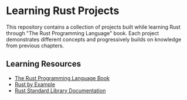 # Learning Rust Projects

This repository contains a collection of projects built while learning Rust through "The Rust Programming Language" book. Each project demonstrates different concepts and progressively builds on knowledge from previous chapters.

## Learning Resources
- [The Rust Programming Language Book](https://doc.rust-lang.org/book/)
- [Rust by Example](https://doc.rust-lang.org/rust-by-example/)
- [Rust Standard Library Documentation](https://doc.rust-lang.org/std/)